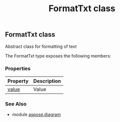 ﻿---
title: FormatTxt class
second_title: Aspose.Diagram for Python via .NET API References
description: 
type: docs
weight: 930
url: /python-net/aspose.diagram/formattxt/
is_root: false
---

## FormatTxt class

Abstract class for formatting of text



The FormatTxt type exposes the following members:

### Properties
| Property | Description |
| :- | :- |
| [value](/diagram/python-net/aspose.diagram/formattxt/value) | Value |


### See Also

* module [aspose.diagram](../)

